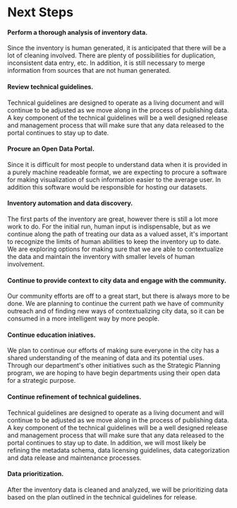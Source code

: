 # Next Steps

#### Perform a thorough analysis of inventory data.
Since the inventory is human generated, it is anticipated that there will be a lot of cleaning involved. There are plenty of possibilities for duplication, inconsistent data entry, etc. In addition, it is still necessary to merge information from sources that are not human generated.  

#### Review technical guidelines.
Technical guidelines are designed to operate as a living document and will continue to be adjusted as we move along in the process of publishing data.  A key component of the technical guidelines will be a well designed release and management process that will make sure that any data released to the portal continues to stay up to date.

#### Procure an Open Data Portal.
Since it is difficult for most people to understand data when it is provided in a purely machine readeable format, we are expecting to procure a software for making visualization of such information easier to the average user.  In addition this software would be responsible for hosting our datasets.

#### Inventory automation and data discovery.
The first parts of the inventory are great, however there is still a lot more work to do.  For the initial run, human input is indispensable, but as we continue along the path of treating our data as a valued asset, it's important to recognize the limits of human abilities to keep the inventory up to date.  We are exploring options for making sure that we are able to contextualize the data and maintain the inventory with smaller levels of human involvement.

#### Continue to provide context to city data and engage with the community.
Our community efforts are off to a great start, but there is always more to be done.  We are planning to continue the current path we have of community outreach and of finding new ways of contextualizing city data, so it can be consumed in a more intelligent way by more people.


#### Continue education iniatives.
We plan to continue our efforts of making sure everyone in the city has a shared understanding of the meaning of data and its potential uses.  Through our department's other initiatives such as the Strategic Planning program, we are hoping to have begin departments using their open data for a strategic purpose.  

#### Continue refinement of technical guidelines.
Technical guidelines are designed to operate as a living document and will continue to be adjusted as we move along in the process of publishing data.  A key component of the technical guidelines will be a well designed release and management process that will make sure that any data released to the portal continues to stay up to date.  In addition, we will most likely be refining the metadata schema, data licensing guidelines, data categorization and data release and maintenance processes.  

#### Data prioritization.
After the inventory data is cleaned and analyzed, we will be prioritizing data based on the plan outlined in the technical guidelines for release.
